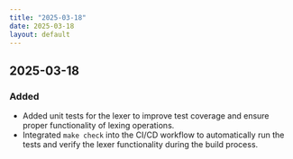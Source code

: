 ```yaml
---
title: "2025-03-18"
date: 2025-03-18
layout: default
---
```

## 2025-03-18

### Added
- Added unit tests for the lexer to improve test coverage and ensure proper functionality of lexing operations.
- Integrated `make check` into the CI/CD workflow to automatically run the tests and verify the lexer functionality during the build process.